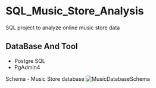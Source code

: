 # SQL_Music_Store_Analysis
SQL project to analyze online music store data

## DataBase And Tool
* Postgre SQL
* PgAdmin4

Schema - Music Store database
![MusicDatabaseSchema](https://user-images.githubusercontent.com/112153548/213707717-bfc9f479-52d9-407b-99e1-e94db7ae10a3.png)
